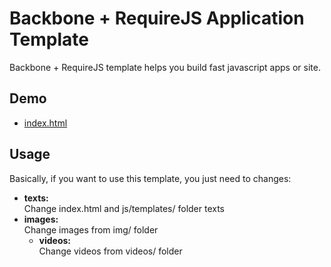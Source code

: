 Backbone + RequireJS Application Template
===============
Backbone + RequireJS template helps you build fast javascript apps or site.

## Demo

* [index.html](http://www.madebyaleix.com/projects/backbone-app-template/)

## Usage

Basically, if you want to use this template, you just need to changes:

* **texts:**  
  Change index.html and js/templates/ folder texts
* **images:**  
  Change images from img/ folder
  * **videos:**  
  Change videos from videos/ folder
